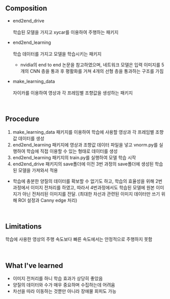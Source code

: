 ## Composition

* end2end_drive </br></br>학습된 모델을 가지고 xycar를 이용하여 주행하는 패키지

* end2end_learning </br></br>학습 데이터를 가지고 모델을 학습시키는 패키지
  + nvidia의 end to end 논문을 참고하였으며, 네트워크 모델은 입력 이미지를 5개의 CNN 층을 통과 후 평활화를 거쳐 4개의 선형 층을 통과하는 구조를 가짐

* make_learning_data </br></br>자이카를 이용하여 영상과 각 프레임별 조향값을 생성하는 패키지

</br>

## Procedure

1. make_learning_data 패키지를 이용하여 학습에 사용할 영상과 각 프레임별 조향값 데이터를 생성
2. end2end_learning 패키지에 영상과 조향값 데이터 파일을 넣고 vnorm.py를 실행하여 학습에 직접 이용할 수 있는 형태로 데이터를 생성
3. end2end_learning 패키지의 train.py를 실행하여 모델 학습 시작
4. end2end_drive 패키지의 save폴더에 이전 3번 과정의 save폴더에 생성된 학습된 모델을 가져와서 적용

* 학습에 충분한 양질의 데이터를 확보할 수 없기도 하고, 학습의 효율성을 위해 2번 과정에서 이미지 전처리를 하였고, 따라서 4번과정에서도 학습된 모델에 원본 이미지가 아닌 전처리된 이미지를 전달. (최대한 차선과 관련된 이미지 데이터만 쓰기 위해 ROI 설정과 Canny edge 처리)

</br>

## Limitations

학습에 사용한 영상의 주행 속도보다 빠른 속도에서는 안정적으로 주행하지 못함

</br>

## What I've learned

* 이미지 전처리를 하니 학습 효과가 상당히 좋았음
* 양질의 데이터와 수가 매우 중요하며 수집하는데 어려움
* 차선을 따라 이동하는 것뿐만 아니라 장애물 회피도 가능
